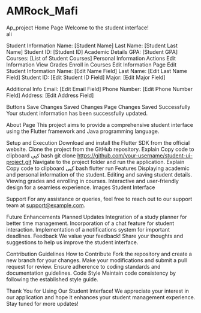 # AMRock_Mafi
Ap_project
Home Page
Welcome to the student interface!  
ali

Student Information
Name: [Student Name]
Last Name: [Student Last Name]
Student ID: [Student ID]
Academic Details
GPA: [Student GPA]
Courses: [List of Student Courses]
Personal Information
Actions
Edit Information
View Grades
Enroll in Courses
Edit Information Page
Edit Student Information
Name: [Edit Name Field] Last Name: [Edit Last Name Field] Student ID: [Edit Student ID Field] Major: [Edit Major Field]

Additional Info
Email: [Edit Email Field] Phone Number: [Edit Phone Number Field] Address: [Edit Address Field]

Buttons
Save Changes
Saved Changes Page
Changes Saved Successfully
Your student information has been successfully updated.

About Page
This project aims to provide a comprehensive student interface using the Flutter framework and Java programming language.

Setup and Execution
Download and install the Flutter SDK from the official website.
Clone the project from the GitHub repository.
Explain
Copy code to clipboard
کپی
bash
git clone https://github.com/your-username/student-ui-project.git
Navigate to the project folder and run the application.
Explain
Copy code to clipboard
کپی
bash
flutter run
Features
Displaying academic and personal information of the student.
Editing and saving student details.
Viewing grades and enrolling in courses.
Interactive and user-friendly design for a seamless experience.
Images
Student Interface

Support
For any assistance or queries, feel free to reach out to our support team at support@example.com.

Future Enhancements
Planned Updates
Integration of a study planner for better time management.
Incorporation of a chat feature for student interaction.
Implementation of a notifications system for important deadlines.
Feedback
We value your feedback! Share your thoughts and suggestions to help us improve the student interface.

Contribution Guidelines
How to Contribute
Fork the repository and create a new branch for your changes.
Make your modifications and submit a pull request for review.
Ensure adherence to coding standards and documentation guidelines.
Code Style
Maintain code consistency by following the established style guide.

Thank You for Using Our Student Interface!
We appreciate your interest in our application and hope it enhances your student management experience. Stay tuned for more updates!
